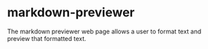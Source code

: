 # markdown-previewer
The markdown previewer web page allows a user to format text and preview that formatted text.
